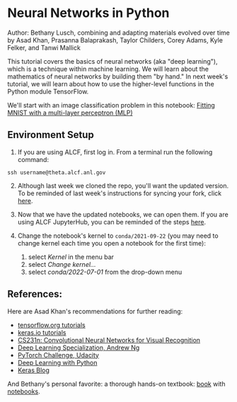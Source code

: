 # Neural Networks in Python

Author: Bethany Lusch, combining and adapting materials evolved over time by Asad Khan, Prasanna Balaprakash, Taylor Childers, Corey Adams, Kyle Felker, and Tanwi Mallick 

This tutorial covers the basics of neural networks (aka "deep learning"), which is a technique within machine learning. We will learn about the mathematics of neural networks by building them "by hand." In next week's tutorial, we will learn about how to use the higher-level functions in the Python module TensorFlow. 

We'll start with an image classification problem in this notebook: 
[Fitting MNIST with a multi-layer perceptron (MLP)](01_introduction_mlp.ipynb)




## Environment Setup
1. If you are using ALCF, first log in. From a terminal run the following command:
```
ssh username@theta.alcf.anl.gov
```

2. Although last week we cloned the repo, you'll want the updated version. To be reminded of last week's instructions for syncing your fork, click [here](https://github.com/argonne-lcf/ai-science-training-series/blob/main/00_introToAlcf/03_githubHomework.md). 

3. Now that we have the updated notebooks, we can open them. If you are using ALCF JupyterHub, you can be reminded of the steps [here](https://github.com/argonne-lcf/ai-science-training-series/blob/main/00_introToAlcf/02_jupyterNotebooks.md). 

4. Change the notebook's kernel to `conda/2021-09-22` (you may need to change kernel each time you open a notebook for the first time):

    1. select *Kernel* in the menu bar
    1. select *Change kernel...*
    1. select *conda/2022-07-01* from the drop-down menu



## __References:__

Here are Asad Khan's recommendations for further reading:

- [tensorflow.org tutorials](https://www.tensorflow.org/tutorials)
- [keras.io tutorials](https://keras.io/examples/)
- [CS231n: Convolutional Neural Networks for Visual Recognition](http://cs231n.stanford.edu/)
- [Deep Learning Specialization, Andrew Ng](https://www.coursera.org/specializations/deep-learning?utm_source=deeplearningai&utm_medium=institutions&utm_campaign=WebsiteCoursesDLSTopButton)
- [PyTorch Challenge, Udacity](https://www.udacity.com/facebook-pytorch-scholarship)
- [Deep Learning with Python](https://www.amazon.com/Deep-Learning-Python-Francois-Chollet/dp/1617294438)
- [Keras Blog](https://blog.keras.io/)


And Bethany's personal favorite: a thorough hands-on textbook: [book](https://www.oreilly.com/library/view/hands-on-machine-learning/9781492032632/) with [notebooks](https://github.com/ageron/handson-ml2).

